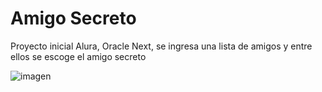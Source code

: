 # Amigo Secreto
Proyecto inicial Alura, Oracle Next, se ingresa una lista de amigos y entre ellos se escoge el amigo secreto

![imagen](https://github.com/user-attachments/assets/57354f46-b9eb-4464-9679-425bf20049ed)
